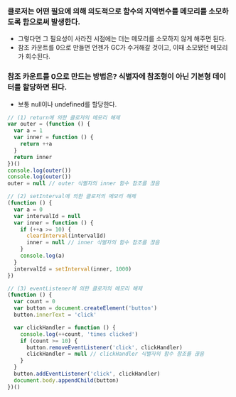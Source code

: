 ### 클로저는 어떤 필요에 의해 의도적으로 함수의 지역변수를 메모리를 소모하도록 함으로써 발생한다.

- 그렇다면 그 필요성이 사라진 시점에는 더는 메모리를 소모하지 않게 해주면 된다.
- 참조 카운트를 0으로 만들면 언젠가 GC가 수거해갈 것이고, 이때 소모됐던 메모리가 회수된다.

### 참조 카운트를 0으로 만드는 방법은? 식별자에 참조형이 아닌 기본형 데이터를 할당하면 된다.

- 보통 null이나 undefined를 할당한다.

```javascript
// (1) return에 의한 클로저의 메모리 해제
var outer = (function () {
  var a = 1
  var inner = function () {
    return ++a
  }
  return inner
})()
console.log(outer())
console.log(outer())
outer = null // outer 식별자의 inner 함수 참조를 끊음
```

```javascript
// (2) setInterval에 의한 클로저의 메모리 해제
(function () {
  var a = 0
  var intervalId = null
  var inner = function () {
    if (++a >= 10) {
      clearInterval(intervalId)
      inner = null // inner 식별자의 함수 참조를 끊음
    }
    console.log(a)
  }
  intervalId = setInterval(inner, 1000)
})
```

```javascript
// (3) eventListener에 의한 클로저의 메모리 해제
(function () {
  var count = 0
  var button = document.createElement('button')
  button.innerText = 'click'

  var clickHandler = function () {
    console.log(++count, 'times clicked')
    if (count >= 10) {
      button.removeEventListener('click', clickHandler)
      clickHandler = null // clickHandler 식별자의 함수 참조를 끊음
    }
  }
  button.addEventListener('click', clickHandler)
  document.body.appendChild(button)
})()
```
